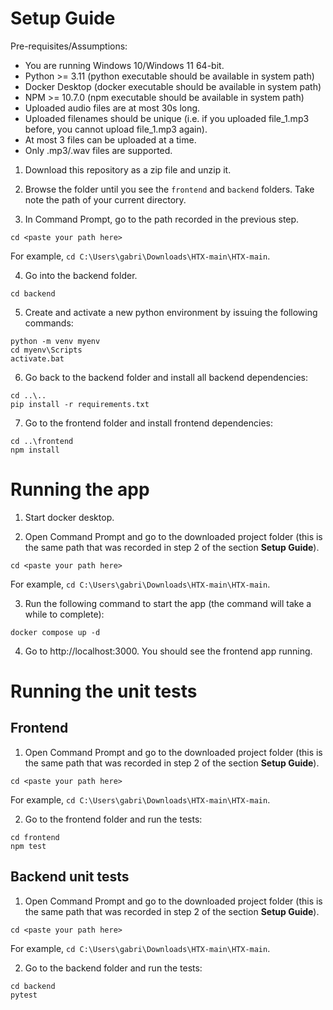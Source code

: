 # Setup Guide

Pre-requisites/Assumptions:
- You are running Windows 10/Windows 11 64-bit.
- Python >= 3.11 (python executable should be available in system path)
- Docker Desktop (docker executable should be available in system path)
- NPM >= 10.7.0 (npm executable should be available in system path)
- Uploaded audio files are at most 30s long.
- Uploaded filenames should be unique (i.e. if you uploaded file_1.mp3 before, you cannot upload file_1.mp3 again).
- At most 3 files can be uploaded at a time.
- Only .mp3/.wav files are supported.

1. Download this repository as a zip file and unzip it.

2. Browse the folder until you see the `frontend` and `backend` folders. Take note the path of your current directory.

3. In Command Prompt, go to the path recorded in the previous step.
```
cd <paste your path here>
```
For example, `cd C:\Users\gabri\Downloads\HTX-main\HTX-main`.

4. Go into the backend folder.
```
cd backend
```

5. Create and activate a new python environment by issuing the following commands:
```
python -m venv myenv
cd myenv\Scripts
activate.bat
```

6. Go back to the backend folder and install all backend dependencies:
```
cd ..\..
pip install -r requirements.txt
```

7. Go to the frontend folder and install frontend dependencies:
```
cd ..\frontend
npm install
```

# Running the app

1. Start docker desktop.

2. Open Command Prompt and go to the downloaded project folder (this is the same path that was recorded
in step 2 of the section **Setup Guide**).
```
cd <paste your path here>
```
For example, `cd C:\Users\gabri\Downloads\HTX-main\HTX-main`.

3. Run the following command to start the app (the command will take a while to complete):
```
docker compose up -d
```

4. Go to http://localhost:3000. You should see the frontend app running.

# Running the unit tests

## Frontend
1. Open Command Prompt and go to the downloaded project folder (this is the same path that was recorded
in step 2 of the section **Setup Guide**).
```
cd <paste your path here>
```
For example, `cd C:\Users\gabri\Downloads\HTX-main\HTX-main`.

2. Go to the frontend folder and run the tests:
```
cd frontend
npm test
```

## Backend unit tests
1. Open Command Prompt and go to the downloaded project folder (this is the same path that was recorded
in step 2 of the section **Setup Guide**).
```
cd <paste your path here>
```
For example, `cd C:\Users\gabri\Downloads\HTX-main\HTX-main`.

2. Go to the backend folder and run the tests:
```
cd backend
pytest
```


